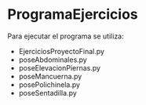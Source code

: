 # ProgramaEjercicios

Para ejecutar el programa se utiliza:
-	EjerciciosProyectoFinal.py
-	poseAbdominales.py
-	poseElevacionPiernas.py
-	poseMancuerna.py
-	posePolichinela.py
-	poseSentadilla.py
